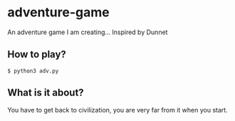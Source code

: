 # adventure-game
An adventure game I am creating...
Inspired by Dunnet


## How to play?

`$ python3 adv.py`

## What is it about?

You have to get back to civilization, you are very far from it when you start.
